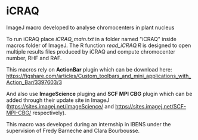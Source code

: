 # iCRAQ
ImageJ macro developed to analyse chromocenters in plant nucleus

To run iCRAQ place *iCRAQ_main.txt* in a folder named "iCRAQ" inside macros folder of ImageJ.
The R function *read_iCRAQ.R* is designed to open multiple results files produced by iCRAQ and compute chromocenter number, RHF and RAF.

This macros rely on **ActionBar** plugin which can be download here: https://figshare.com/articles/Custom_toolbars_and_mini_applications_with_Action_Bar/3397603/3

And also use **ImageScience** pluging and **SCF MPI CBG** plugin which can be added through their update site in ImageJ (https://sites.imagej.net/ImageScience/ and https://sites.imagej.net/SCF-MPI-CBG/ respectively).

This macro was developed during an internship in IBENS under the supervision of Fredy Barneche and Clara Bourbousse.
